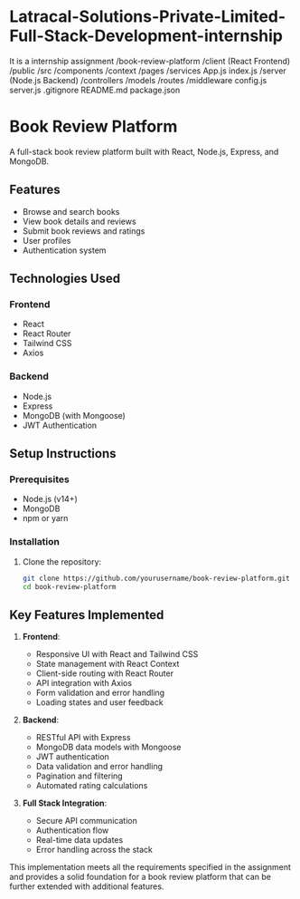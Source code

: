 # Latracal-Solutions-Private-Limited-Full-Stack-Development-internship
It is a internship assignment
/book-review-platform
  /client (React Frontend)
    /public
    /src
      /components
      /context
      /pages
      /services
      App.js
      index.js
  /server (Node.js Backend)
    /controllers
    /models
    /routes
    /middleware
    config.js
    server.js
  .gitignore
  README.md
  package.json
# Book Review Platform

A full-stack book review platform built with React, Node.js, Express, and MongoDB.

## Features

- Browse and search books
- View book details and reviews
- Submit book reviews and ratings
- User profiles
- Authentication system

## Technologies Used

### Frontend
- React
- React Router
- Tailwind CSS
- Axios

### Backend
- Node.js
- Express
- MongoDB (with Mongoose)
- JWT Authentication

## Setup Instructions

### Prerequisites
- Node.js (v14+)
- MongoDB
- npm or yarn

### Installation

1. Clone the repository:
   ```bash
   git clone https://github.com/yourusername/book-review-platform.git
   cd book-review-platform

## Key Features Implemented

1. **Frontend**:
   - Responsive UI with React and Tailwind CSS
   - State management with React Context
   - Client-side routing with React Router
   - API integration with Axios
   - Form validation and error handling
   - Loading states and user feedback

2. **Backend**:
   - RESTful API with Express
   - MongoDB data models with Mongoose
   - JWT authentication
   - Data validation and error handling
   - Pagination and filtering
   - Automated rating calculations

3. **Full Stack Integration**:
   - Secure API communication
   - Authentication flow
   - Real-time data updates
   - Error handling across the stack

This implementation meets all the requirements specified in the assignment and provides a solid foundation for a book review platform that can be further extended with additional features.
